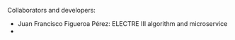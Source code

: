 Collaborators and developers:
- Juan Francisco Figueroa Pérez: ELECTRE III algorithm and microservice
- 
